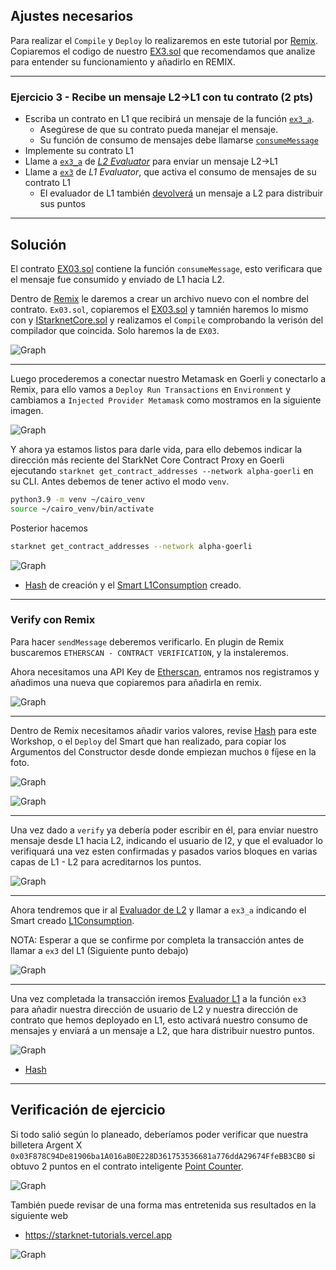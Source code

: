 ## Ajustes necesarios

Para realizar el `Compile` y `Deploy` lo realizaremos en este tutorial por [Remix](https://remix.ethereum.org/). Copiaremos el codigo de nuestro [EX3.sol](https://github.com/Nadai2010/Nadai-Starknet-Edu-Bridge-L2-L1/blob/master/contracts/Soluci%C3%B3n/L1/contracts/EX3.sol) que recomendamos que analize para entender su funcionamiento y añadirlo en REMIX.

---

### Ejercicio 3 - Recibe un mensaje L2→L1 con tu contrato (2 pts)

- Escriba un contrato en L1 que recibirá un mensaje de la función [`ex3_a`](https://github.com/Nadai2010/Nadai-Starknet-Edu-Bridge-L2-L1/blob/master/contracts/Evaluator.cairo#L231).
  - Asegúrese de que su contrato pueda manejar el mensaje.
  - Su función de consumo de mensajes debe llamarse [`consumeMessage`](https://github.com/Nadai2010/Nadai-Starknet-Edu-Bridge-L2-L1/blob/master/contracts/L1/Evaluator.sol#L51)
- Implemente su contrato L1
- Llame a [`ex3_a`](https://github.com/Nadai2010/Nadai-Starknet-Edu-Bridge-L2-L1/blob/master/contracts/Evaluator.cairo#L221) de [*L2 Evaluator*](https://goerli.voyager.online/contract/0x595bfeb84a5f95de3471fc66929710e92c12cce2b652cd91a6fef4c5c09cd99) para enviar un mensaje L2→L1
- Llame a [`ex3`](https://github.com/Nadai2010/Nadai-Starknet-Edu-Bridge-L2-L1/blob/master/contracts/L1/Evaluator.sol#L32) de *L1 Evaluator*, que activa el consumo de mensajes de su contrato L1
  - El evaluador de L1 también [devolverá](https://github.com/Nadai2010/Nadai-Starknet-Edu-Bridge-L2-L1/blob/master/contracts/L1/Evaluator.sol#L57) un mensaje a L2 para distribuir sus puntos

---

## Solución

El contrato [EX03.sol](https://github.com/Nadai2010/Nadai-Starknet-Edu-Bridge-L2-L1/blob/master/contracts/Soluci%C3%B3n/L1/contracts/EX3.sol) contiene la función `consumeMessage`, esto verificara que el mensaje fue consumido y enviado de L1 hacia L2.

Dentro de [Remix](https://remix.ethereum.org/) le daremos a crear un archivo nuevo con el nombre del contrato. `Ex03.sol`, copiaremos el [EX03.sol](https://github.com/Nadai2010/Nadai-Starknet-Edu-Bridge-L2-L1/blob/master/contracts/Soluci%C3%B3n/L1/contracts/EX3.sol) y tamnién haremos lo mismo con y [IStarknetCore.sol](https://github.com/Nadai2010/Nadai-Starknet-Edu-Bridge-L2-L1/blob/master/contracts/Soluci%C3%B3n/L1/contracts/IStarknetCore.sol) y realizamos el `Compile` comprobando la verisón del compilador que coincida. Solo haremos la de `EX03`.

![Graph](/contracts/Imagenes/compileex03.png)

---
 
Luego procederemos a conectar nuestro Metamask en Goerli y conectarlo a Remix, para ello vamos a `Deploy Run Transactions` en `Environment` y cambiamos a `Injected Provider Metamask` como mostramos en la siguiente imagen.

![Graph](/contracts/Imagenes/deployeex03.png)

Y ahora ya estamos listos para darle vida, para ello debemos indicar la dirección más reciente del StarkNet Core Contract Proxy en Goerli ejecutando `starknet get_contract_addresses --network alpha-goerli` en su CLI. Antes debemos de tener activo el modo `venv`.

```bash
python3.9 -m venv ~/cairo_venv
source ~/cairo_venv/bin/activate
```

Posterior hacemos 

```bash
starknet get_contract_addresses --network alpha-goerli
```

![Graph](/contracts/Imagenes/contractrex02.png)

* [Hash](https://goerli.etherscan.io/tx/0xc294cde21d6cf78af7830a324840dddc70c8720972c0905ab59e9602f95acb77) de creación y el [Smart L1Consumption](https://goerli.etherscan.io/address/0x9b4ad17fca7a12aede0ccf0e7ec215232557770f) creado.

--- 

### Verify con Remix

Para hacer `sendMessage` deberemos verificarlo. En plugin de Remix buscaremos `ETHERSCAN - CONTRACT VERIFICATION`, y la instaleremos.

Ahora necesitamos una API Key de [Etherscan](https://etherscan.io/myapikey), entramos nos registramos y añadimos una nueva que copiaremos para añadirla en remix.

![Graph](/contracts/Imagenes/apiex02.png)

---
 
Dentro de Remix necesitamos añadir varios valores, revise [Hash](https://goerli.etherscan.io/tx/0xc294cde21d6cf78af7830a324840dddc70c8720972c0905ab59e9602f95acb77) para este Workshop, o el `Deploy` del Smart que han realizado, para copiar los Argumentos del Constructor desde donde empiezan muchos `0` fíjese en la foto.

![Graph](/contracts/Imagenes/verifyex03.png)

![Graph](/contracts/Imagenes/verify2ex03.png)

---

Una vez dado a `verify` ya debería poder escribir en él, para enviar nuestro mensaje desde L1 hacia L2, indicando el usuario de l2, y que el evaluador lo verifiquará una vez esten confirmadas y pasados varios bloques en varias capas de L1 - L2 para acreditarnos los puntos.

![Graph](/contracts/Imagenes/verify2ex02.png)

---

Ahora tendremos que ir al [Evaluador de L2](https://goerli.voyager.online/contract/0x595bfeb84a5f95de3471fc66929710e92c12cce2b652cd91a6fef4c5c09cd99) y llamar a `ex3_a` indicando el Smart creado [L1Consumption](https://goerli.etherscan.io/address/0x9b4ad17fca7a12aede0ccf0e7ec215232557770f).

NOTA: Esperar a que se confirme por completa la transacción antes de llamar a `ex3` del L1 (Siguiente punto debajo)

![Graph](/contracts/Imagenes/ex3a.png)

---

Una vez completada la transacción iremos [Evaluador L1](https://goerli.etherscan.io/address/0x8055d587A447AE186d1589F7AAaF90CaCCc30179#writeContract) a la función `ex3` para añadir nuestra dirección de usuario de L2 y nuestra dirección de contrato que hemos deployado en L1, esto activará nuestro consumo de mensajes y enviará a un mensaje a L2, que hara distribuir nuestro puntos.

![Graph](/contracts/Imagenes/ex3.png)

* [Hash](https://goerli.etherscan.io/tx/0xb6bdd40fa17e0d73b2e8f74e742c7f67a1a23872a784a071d31a3eb2ff5836a5#eventlog)

----

## Verificación de ejercicio

Si todo salió según lo planeado, deberíamos poder verificar que nuestra billetera Argent X `0x03F878C94De81906ba1A016aB0E228D361753536681a776ddA29674FfeBB3CB0` si obtuvo 2 puntos en el contrato inteligente [Point Counter](https://goerli.voyager.online/contract/0x38ec18163a6923a96870f3d2b948a140df89d30120afdf90270b02c609f8a88).

![Graph](/contracts/Imagenes/balanceofex03.png)

También puede revisar de una forma mas entretenida sus resultados en la siguiente web 

* https://starknet-tutorials.vercel.app

![Graph](/contracts/Imagenes/puntosex03.png)



